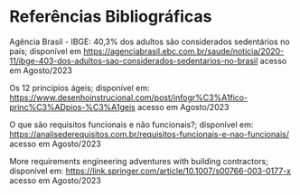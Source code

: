 # Referências Bibliográficas

Agência Brasil - IBGE: 40,3% dos adultos são considerados sedentários no país; disponível em <https://agenciabrasil.ebc.com.br/saude/noticia/2020-11/ibge-403-dos-adultos-sao-considerados-sedentarios-no-brasil> acesso em Agosto/2023

Os 12 princípios ágeis; disponível em: <https://www.desenhoinstrucional.com/post/infogr%C3%A1fico-princ%C3%ADpios-%C3%A1geis> acesso em Agosto/2023


O que são requisitos funcionais e não funcionais?; disponível em: <https://analisederequisitos.com.br/requisitos-funcionais-e-nao-funcionais/> acesso em Agosto/2023

More requirements engineering adventures with building contractors; disponível em: <https://link.springer.com/article/10.1007/s00766-003-0177-x> acesso em Agosto/2023

